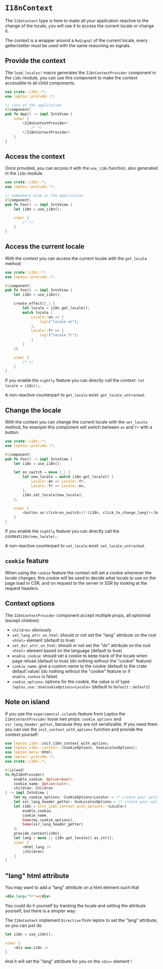 # `I18nContext`

The `I18nContext` type is here to make all your application reactive to the change of the locale, you will use it to access the current locale or change it.

The context is a wrapper around a `RwSignal` of the current locale, every getter/setter must be used with the same reasoning as signals.

## Provide the context

The `load_locales!` macro generates the `I18nContextProvider` component in the `i18n` module,
you can use this component to make the context accessible to all child components.

```rust
use crate::i18n::*;
use leptos::prelude::*;

// root of the application
#[component]
pub fn App() -> impl IntoView {
    view! {
        <I18nContextProvider>
            /* */
        </I18nContextProvider>
    }
}
```

## Access the context

Once provided, you can access it with the `use_i18n` function, also generated in the `i18n` module.

```rust
use crate::i18n::*;
use leptos::prelude::*;

// somewhere else in the application
#[component]
pub fn Foo() -> impl IntoView {
    let i18n = use_i18n();

    view! {
        /* */
    }
}
```

## Access the current locale

With the context you can access the current locale with the `get_locale` method:

```rust
use crate::i18n::*;
use leptos::prelude::*;

#[component]
pub fn Foo() -> impl IntoView {
    let i18n = use_i18n();

    create_effect(|_| {
        let locale = i18n.get_locale();
        match locale {
            Locale::en => {
                log!("locale en");
            },
            Locale::fr => {
                log!("locale fr");
            }
        }
    })

    view! {
        /* */
    }
}
```

If you enable the `nightly` feature you can directly call the context: `let locale = i18n();`.

A non-reactive counterpart to `get_locale` exist: `get_locale_untracked`.

## Change the locale

With the context you can change the current locale with the `set_locale` method, for example this component will switch between `en` and `fr` with a button:

```rust
use crate::i18n::*;
use leptos::prelude::*;

#[component]
pub fn Foo() -> impl IntoView {
    let i18n = use_i18n();

    let on_switch = move |_| {
        let new_locale = match i18n.get_locale() {
            Locale::en => Locale::fr,
            Locale::fr => Locale::en,
        };
        i18n.set_locale(new_locale);
    };

    view! {
        <button on:click=on_switch>{t!(i18n, click_to_change_lang)}</button>
    }
}
```

If you enable the `nightly` feature you can directly call the context`i18n(new_locale);`.

A non-reactive counterpart to `set_locale` exist: `set_locale_untracked`.

## `cookie` feature

When using the `cookie` feature the context will set a cookie whenever the locale changes,
this cookie will be used to decide what locale to use on the page load in CSR,
and on request to the server in SSR by looking at the request headers.

## Context options

The `I18nContextProvider` component accept multiple props, all optionnal (except children)

- `children`: obviously
- `set_lang_attr_on_html`: should or not set the "lang" attribute on the root `<html>` element (default to true)
- `set_dir_attr_on_html`: should or not set the "dir" attribute on the root `<html>` element based on the language (default to true)
- `enable_cookie`: should set a cookie to keep track of the locale when page reload (default to true) (do nothing without the "cookie" feature)
- `cookie_name`: give a custom name to the cookie (default to the crate default value) (do nothing without the "cookie" feature or if `enable_cookie` is false)
- `cookie_options`: options for the cookie, the value is of type `leptos_use::UseCookieOptions<Locale>` (default to `Default::default`)

## Note on island

If you use the `experimental-islands` feature from Leptos the `I18nContextProvider` loose two props: `cookie_options` and `ssr_lang_header_getter`, because they are not serializable. If you need them you can use the `init_context_with_options` function and provide the context yourself:

```rust
use leptos_i18n::init_i18n_context_with_options;
use leptos_i18n::context::{CookieOptions, UseLocalesOptions};
use leptos_meta::Html;
use leptos::prelude::*;
use crate::i18n::*;

#[island]
fn MyI18nProvider(
    enable_cookie: Option<bool>,
    cookie_name: Option<&str>,
    children: Children
) -> impl IntoView {
    let my_cookie_options: CookieOptions<Locale> = /* create your options here */;
    let ssr_lang_header_getter: UseLocalesOptions = /* create your options here */;
    let i18n = init_i18n_context_with_options::<Locale>(
        enable_cookie,
        cookie_name,
        Some(my_cookie_options),
        Some(ssr_lang_header_getter)
    );
    provide_context(i18n);
    let lang = move || i18n.get_locale().as_str();
    view! {
        <Html lang />
        {children}
    }
}
```

## "lang" html attribute

You may want to add a "lang" attribute on a html element such that

```html
<div lang="fr"></div>
```

You could do it yourself by tracking the locale and setting the attribute yourself, but there is a simpler way:

The `I18nContext` implement `Directive` from leptos to set the "lang" attribute, so you can just do

```rust
let i18n = use_i18n();

view! {
    <div use:i18n />
}
```

And it will set the "lang" attribute for you on the `<div>` element !
